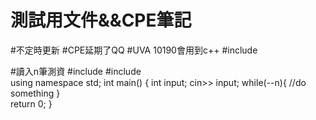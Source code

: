 # 測試用文件&&CPE筆記
#不定時更新
#CPE延期了QQ
#UVA 10190會用到c++<vector> #include<vector>

#讀入n筆測資
#include <iostream>
#include <algorithm>    
using namespace std;
int main()
{
    int input;
    cin>> input;
    while(--n){
        //do something
    }  
    return 0;
}



